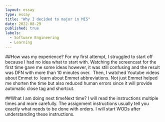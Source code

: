```yaml
---
layout: essay
type: essay
title: "Why I decided to major in MIS"
date: 2022-08-29
published: true
labels:
  - Software Engineering
  - Learning
---
```


##How was my experience?
For my first attempt, I struggled to start off because I had no idea what to start with. Watching the screencast for the first time gave me some ideas however, it was still confusing and the result was DFN with more than 10 minutes over.  Then, I watched Youtube videos about Emmet to  learn about Emmet abbreviations. Not just Emmet helped me shorten the time but also reduced human errors since it will provide automatic close tag and shortcut. 

##What I am doing next timeNext time?
I will read the instructions multiple times and more carefully. The assignment instructions usually tell you exactly what needs to be done with orders. I will start WODs after understanding these instructions. 
